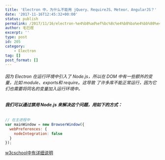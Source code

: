 ```yaml
---
title: 'Electron 中，为什么不能用 jQuery、RequireJS、Meteor、AngularJS？'
date: '2017-11-16T12:45:32+00:00'
status: publish
permalink: /2017/11/16/electron-%e4%b8%ad%ef%bc%8c%e4%b8%ba%e4%bb%80%e4%b9%88%e4%b8%8d%e8%83%bd%e7%94%a8-jquery%e3%80%81requirejs%e3%80%81meteor%e3%80%81angularjs%ef%bc%9f
author: 毛巳煜
excerpt: ''
type: post
id: 205
category:
    - Electron
tag: []
post_format: []
---
```

###### 因为 Electron 在运行环境中引入了 Node.js，所以在 DOM 中有一些额外的变量，比如 module、exports和 require。这导致 了许多库不能正常运行，因为它们也需要将同名的变量加入运行环境中。

###### **我们可以通过禁用 Node.js 来解决这个问题，用如下的方式：**

```javascript
// 在主进程中
var mainWindow = new BrowserWindow({
  webPreferences: {
    nodeIntegration: false
  }
});

```

[w3cschool中有详细说明](http://www.w3cschool.cn/electronmanual/electronmanual-electron-faq.html "w3cschool中有详细说明")